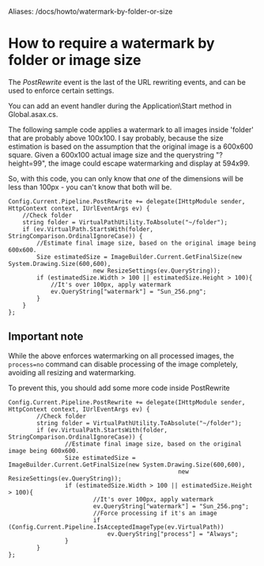 Aliases: /docs/howto/watermark-by-folder-or-size

# How to require a watermark by folder or image size

The *PostRewrite* event is the last of the URL rewriting events, and can be used to enforce certain settings.

You can add an event handler during the Application\Start method in Global.asax.cs.

The following sample code applies a watermark to all images inside 'folder' that are probably above 100x100. I say probably, because the size estimation is based on the assumption that the original image is a 600x600 square. Given a 600x100 actual image size and the querystring "?height=99", the image could escape watermarking and display at 594x99.

So, with this code, you can only know that *one* of the dimensions will be less than 100px - you can't know that both will be.

	Config.Current.Pipeline.PostRewrite += delegate(IHttpModule sender, HttpContext context, IUrlEventArgs ev) {
	    //Check folder
	    string folder = VirtualPathUtility.ToAbsolute("~/folder");
	    if (ev.VirtualPath.StartsWith(folder, StringComparison.OrdinalIgnoreCase)) {
	        //Estimate final image size, based on the original image being 600x600. 
	        Size estimatedSize = ImageBuilder.Current.GetFinalSize(new System.Drawing.Size(600,600),
							new ResizeSettings(ev.QueryString));
	        if (estimatedSize.Width > 100 || estimatedSize.Height > 100){
	            //It's over 100px, apply watermark
	            ev.QueryString["watermark"] = "Sun_256.png";
	        }
	    }
	};

## Important note

While the above enforces watermarking on all processed images, the `process=no` command can disable processing of the image completely, avoiding all resizing and watermarking.

To prevent this, you should add some more code inside PostRewrite

	Config.Current.Pipeline.PostRewrite += delegate(IHttpModule sender, HttpContext context, IUrlEventArgs ev) {
			//Check folder
			string folder = VirtualPathUtility.ToAbsolute("~/folder");
			if (ev.VirtualPath.StartsWith(folder, StringComparison.OrdinalIgnoreCase)) {
					//Estimate final image size, based on the original image being 600x600.
					Size estimatedSize = ImageBuilder.Current.GetFinalSize(new System.Drawing.Size(600,600),
													new ResizeSettings(ev.QueryString));
					if (estimatedSize.Width > 100 || estimatedSize.Height > 100){
							//It's over 100px, apply watermark
							ev.QueryString["watermark"] = "Sun_256.png";
							//Force processing if it's an image
							if (Config.Current.Pipeline.IsAcceptedImageType(ev.VirtualPath))
								ev.QueryString["process"] = "Always";
					}
			}
	};

